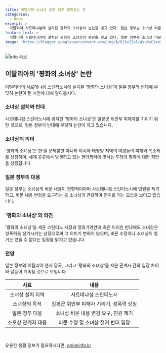 ```yaml
---
title: 이탈리아 소녀상 일본 정부 훼방놓는 첫
categories:
  - News
excerpt: >
  이탈리아 사르데냐섬에 설치된 평화의 소녀상이 논란을 빚고 있다. 일본 정부는 소녀상 비문 내용이 편향적이라며 반발하고, 일본 대사관은 제막식을 연기해 요청했다. 정의기억연대(정의연)는 소녀상을 통해 아시아·태평양 지역의 여성들의 피해를 상징한다고 설명하며, 소상정의연 측은 비문 수정이나 소녀상 철거를 거부하고 있다. 하지만 사르데냐섬 스틴티노 시장은 비문 내용 변경을 검토할 의사를 밝혔다.
feature_text: >
  이탈리아 사르데냐섬에 설치된 평화의 소녀상이 논란을 빚고 있다. 일본 정부는 소녀상 비문 내용이 편향적이라며 반발하고, 일본 대사관은 제막식을 연기해 요청했다. 정의기억연대(정의연)는 소녀상을 통해 아시아·태평양 지역의 여성들의 피해를 상징한다고 설명하며, 소상정의연 측은 비문 수정이나 소녀상 철거를 거부하고 있다. 하지만 사르데냐섬 스틴티노 시장은 비문 내용 변경을 검토할 의사를 밝혔다.
image: 'https://blogger.googleusercontent.com/img/b/R29vZ2xl/AVvXsEixyZcFfHzMRdzZMjFBmAUKJYCLCGyLL1o632UiGVXcaFdKo_bkvkuCioo0uUKlGfBVcT3P84aROyZIXSBEx3Aw5nCQ3pTgDom1WDC4m8eifvWiAmWEEVb4x6G_l8C0QH225ldMjyaFvpxGEBGNO37VmDTDMHGhJPq73UglMfDca1-0aw/s1600/blogspot.png'
---
```


<p><img src="https://blogger.googleusercontent.com/img/b/R29vZ2xl/AVvXsEixyZcFfHzMRdzZMjFBmAUKJYCLCGyLL1o632UiGVXcaFdKo_bkvkuCioo0uUKlGfBVcT3P84aROyZIXSBEx3Aw5nCQ3pTgDom1WDC4m8eifvWiAmWEEVb4x6G_l8C0QH225ldMjyaFvpxGEBGNO37VmDTDMHGhJPq73UglMfDca1-0aw/s1600/blogspot.png" alt="info 속보" /></p>

<h2 data-ke-size="size26">이탈리아의 '평화의 소녀상' 논란</h2>

<p data-ke-size="size16">이탈리아의 사르데냐섬 스틴티노시에 설치된 '평화의 소녀상'이 일본 정부의 반대에 부딪혀 논란이 된 사안에 대해 알아봅시다.</p>

<h3><b>소녀상 설치와 반대</b></h3>

<p data-ke-size="size16">사르데냐섬 스틴티노시에 위치한 '평화의 소녀상'은 일본군 위안부 피해자를 기리기 위한 것으로, 일본 정부의 반대에 부딪혀 논란이 되고 있습니다.</p>

<h3><b>소녀상의 의미</b></h3>

<p data-ke-size="size16">'평화의 소녀상'은 한·일 문제뿐만 아니라 아시아·태평양 지역의 여성들의 피해와 목소리를 상징하며, 세계 곳곳에서 발생하고 있는 젠더폭력에 맞서는 투쟁과 평화에 대한 희망을 상징합니다.</p>

<h3><b>일본 정부의 대응</b></h3>

<p data-ke-size="size16">일본 정부는 소녀상의 비문 내용이 편향적이라며 사르데냐섬 스틴티노시에 민원을 제기하고, 비문 내용 변경을 요구하는 등 소녀상과 관련하여 딴지를 거는 모습을 보이고 있습니다.</p>

<h3><b>'평화의 소녀상'의 의견</b></h3>

<p data-ke-size="size16">'평화의 소녀상'을 세운 스틴티노 시장과 정의기억연대 측은 이러한 반대에도 소녀상은 성폭력을 상기시키는 상징으로써 그 의미가 변하지 않으며, 비문 수정이나 소녀상의 철거는 있을 수 없다는 입장을 밝히고 있습니다.</p>

<h3><b>전망</b></h3>

<p data-ke-size="size16">일본 정부와 이탈리아 현지 당국, 그리고 '평화의 소녀상'을 세운 관계자 간의 입장 차이와 갈등이 계속될 것으로 보입니다.</p>

<table>
    <thead>
        <tr>
            <th style="text-align: center;">사료</th>
            <th style="text-align: center;">내용</th>
        </tr>
    </thead>
    <tbody>
        <tr>
            <td style="text-align: center;">소녀상 설치 지역</td>
            <td style="text-align: center;">사르데냐섬 스틴티노시</td>
        </tr>
        <tr>
            <td style="text-align: center;">소녀상의 목적</td>
            <td style="text-align: center;">일본군 위안부 피해자 기리기, 성폭력 상징</td>
        </tr>
        <tr>
            <td style="text-align: center;">일본 정부 대응</td>
            <td style="text-align: center;">소녀상 비문 내용 변경 요구, 민원 제기</td>
        </tr>
        <tr>
            <td style="text-align: center;">소포상 관계자 대응</td>
            <td style="text-align: center;">비문 수정 및 소녀상 철거 반대 입장</td>
        </tr>
    </tbody>
</table>

<p data-ke-size="size16">&nbsp;</p>
유용한 생활 정보가 필요하시다면, <a href="https://onioninfo.kr" rel="dofollow">onioninfo.kr</a>


